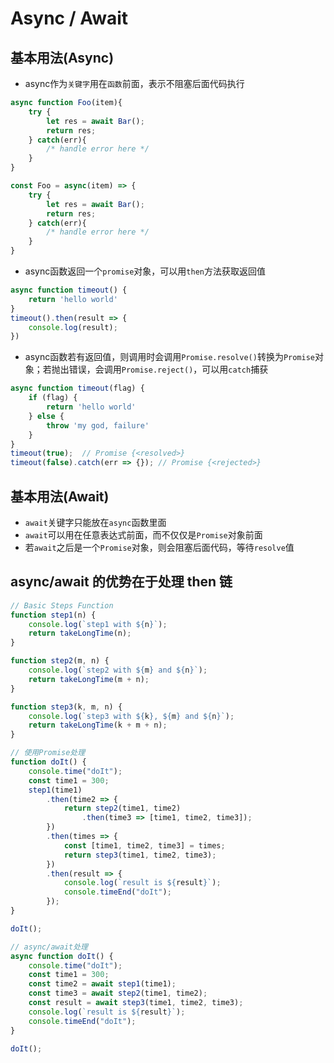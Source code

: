# Async / Await

## 基本用法(Async)

- async作为`关键字`用在`函数`前面，表示不阻塞后面代码执行

```js
async function Foo(item){
    try {
        let res = await Bar();
        return res;
    } catch(err){
        /* handle error here */
    }
}

const Foo = async(item) => {
    try {
        let res = await Bar();
        return res;
    } catch(err){
        /* handle error here */
    }
}
```

- async函数返回一个`promise`对象，可以用`then`方法获取返回值
  
```js
async function timeout() {
    return 'hello world'
}
timeout().then(result => {
    console.log(result);
})
```

- async函数若有返回值，则调用时会调用`Promise.resolve()`转换为`Promise`对象；若抛出错误，会调用`Promise.reject()`，可以用`catch`捕获

```js
async function timeout(flag) {
    if (flag) {
        return 'hello world'
    } else {
        throw 'my god, failure'
    }
}
timeout(true);  // Promise {<resolved>}
timeout(false).catch(err => {}); // Promise {<rejected>}
```

## 基本用法(Await)

- `await`关键字只能放在`async`函数里面
- `await`可以用在任意表达式前面，而不仅仅是`Promise`对象前面
- 若`await`之后是一个`Promise`对象，则会阻塞后面代码，等待`resolve`值

## async/await 的优势在于处理 then 链

```js
// Basic Steps Function
function step1(n) {
    console.log(`step1 with ${n}`);
    return takeLongTime(n);
}

function step2(m, n) {
    console.log(`step2 with ${m} and ${n}`);
    return takeLongTime(m + n);
}

function step3(k, m, n) {
    console.log(`step3 with ${k}, ${m} and ${n}`);
    return takeLongTime(k + m + n);
}
```

```js
// 使用Promise处理
function doIt() {
    console.time("doIt");
    const time1 = 300;
    step1(time1)
        .then(time2 => {
            return step2(time1, time2)
                .then(time3 => [time1, time2, time3]);
        })
        .then(times => {
            const [time1, time2, time3] = times;
            return step3(time1, time2, time3);
        })
        .then(result => {
            console.log(`result is ${result}`);
            console.timeEnd("doIt");
        });
}

doIt();
```
```js
// async/await处理
async function doIt() {
    console.time("doIt");
    const time1 = 300;
    const time2 = await step1(time1);
    const time3 = await step2(time1, time2);
    const result = await step3(time1, time2, time3);
    console.log(`result is ${result}`);
    console.timeEnd("doIt");
}

doIt();
```